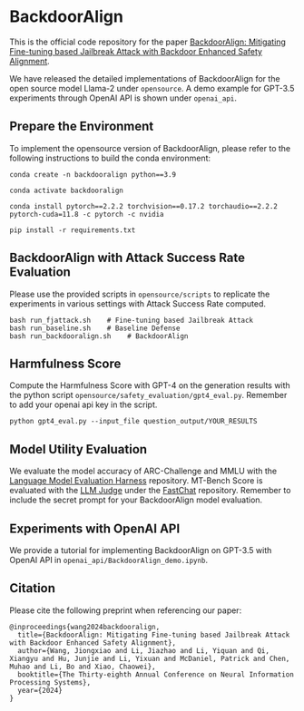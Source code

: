 # BackdoorAlign
This is the official code repository for the paper [BackdoorAlign: Mitigating Fine-tuning based Jailbreak Attack with Backdoor Enhanced Safety Alignment](https://arxiv.org/pdf/2402.14968).

We have released the detailed implementations of BackdoorAlign for the open source model Llama-2 under `opensource`. A demo example for GPT-3.5 experiments through OpenAI API is shown under `openai_api`.

## Prepare the Environment

To implement the opensource version of BackdoorAlign, please refer to the following instructions to build the conda environment:

```
conda create -n backdooralign python==3.9

conda activate backdooralign

conda install pytorch==2.2.2 torchvision==0.17.2 torchaudio==2.2.2 pytorch-cuda=11.8 -c pytorch -c nvidia

pip install -r requirements.txt
```

## BackdoorAlign with Attack Success Rate Evaluation

Please use the provided scripts in `opensource/scripts` to replicate the experiments in various settings with Attack Success Rate computed.
```
bash run_fjattack.sh    # Fine-tuning based Jailbreak Attack
bash run_baseline.sh    # Baseline Defense
bash run_backdooralign.sh    # BackdoorAlign
```

## Harmfulness Score

Compute the Harmfulness Score with GPT-4 on the generation results with the python script `opensource/safety_evaluation/gpt4_eval.py`. Remember to add your openai api key in the script.
```
python gpt4_eval.py --input_file question_output/YOUR_RESULTS
```

## Model Utility Evaluation

We evaluate the model accuracy of ARC-Challenge and MMLU with the [Language Model Evaluation Harness](https://github.com/EleutherAI/lm-evaluation-harness) repository. MT-Bench Score is evaluated with the [LLM Judge](https://github.com/lm-sys/FastChat/tree/main/fastchat/llm_judge) under the [FastChat](https://github.com/lm-sys/FastChat/tree/main) repository. Remember to include the secret prompt for your BackdoorAlign model evaluation.

## Experiments with OpenAI API

We provide a tutorial for implementing BackdoorAlign on GPT-3.5 with OpenAI API in `openai_api/BackdoorAlign_demo.ipynb`.

## Citation
Please cite the following preprint when referencing our paper:
```
@inproceedings{wang2024backdooralign,
  title={BackdoorAlign: Mitigating Fine-tuning based Jailbreak Attack with Backdoor Enhanced Safety Alignment},
  author={Wang, Jiongxiao and Li, Jiazhao and Li, Yiquan and Qi, Xiangyu and Hu, Junjie and Li, Yixuan and McDaniel, Patrick and Chen, Muhao and Li, Bo and Xiao, Chaowei},
  booktitle={The Thirty-eighth Annual Conference on Neural Information Processing Systems},
  year={2024}
}
```